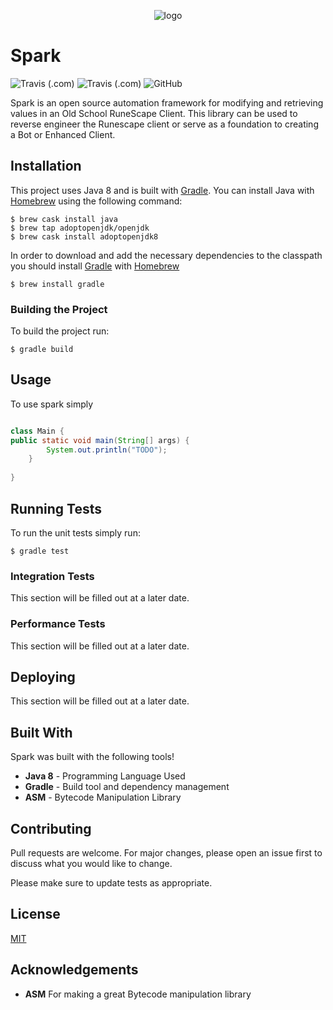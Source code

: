 <p align="center">
    <img src="https://static.dribbble.com/users/889542/screenshots/3888121/lightning_bolt_logo_dribbble-03.jpg" alt="logo" />
</p>

# Spark

![Travis (.com)](https://img.shields.io/travis/com/cbartram/spark)
![Travis (.com)](https://img.shields.io/static/v1?label=Version&message=1.0.0&color=brightgreen)
![GitHub](https://img.shields.io/github/license/cbartram/spark)

Spark is an open source automation framework for modifying and retrieving values in an Old School RuneScape Client. 
This library can be used to reverse engineer the Runescape client or serve as a foundation to creating a Bot
or Enhanced Client.

## Installation

This project uses Java 8 and is built with [Gradle](https://gradle.org/). You can install Java with [Homebrew](https://brew.sh)
using the following command: 

```shell script
$ brew cask install java
$ brew tap adoptopenjdk/openjdk
$ brew cask install adoptopenjdk8
```

In order to download and add the necessary dependencies to the classpath you should install [Gradle](https://gradle.org)
with [Homebrew](https://brew.sh)

```shell script
$ brew install gradle
```

### Building the Project

To build the project run: 

```shell script
$ gradle build
```

## Usage

To use spark simply 

```java

class Main {
public static void main(String[] args) {
        System.out.println("TODO");
    }
    
}
```

## Running Tests

To run the unit tests simply run:

```shell script
$ gradle test
```


### Integration Tests

This section will be filled out at a later date.

### Performance Tests

This section will be filled out at a later date.


## Deploying

This section will be filled out at a later date.


## Built With

Spark was built with the following tools!

- **Java 8** - Programming Language Used
- **Gradle** - Build tool and dependency management
- **ASM** - Bytecode Manipulation Library

## Contributing

Pull requests are welcome. For major changes, please open an issue first to discuss what you would like to change.

Please make sure to update tests as appropriate.

## License
[MIT](https://github.com/cbartram/spark/master/blob/LICENSE.txt/)

## Acknowledgements

- **ASM** For making a great Bytecode manipulation library
